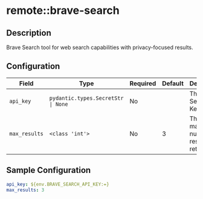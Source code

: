 # remote::brave-search

## Description

Brave Search tool for web search capabilities with privacy-focused results.

## Configuration

| Field | Type | Required | Default | Description |
|-------|------|----------|---------|-------------|
| `api_key` | `pydantic.types.SecretStr \| None` | No |  | The Brave Search API Key |
| `max_results` | `<class 'int'>` | No | 3 | The maximum number of results to return |

## Sample Configuration

```yaml
api_key: ${env.BRAVE_SEARCH_API_KEY:=}
max_results: 3

```


